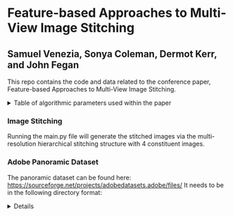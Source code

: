 # Feature-based Approaches to Multi-View Image Stitching
## Samuel Venezia, Sonya Coleman, Dermot Kerr, and John Fegan
This repo contains the code and data related to the conference paper, Feature-based Approaches to Multi-View Image Stitching.

<details>
    <summary>Table of algorithmic parameters used within the paper</summary>
### Algorithms at each stage and their Parameters
    
        | Stages        | Algorithm     | Paramters     |
        | ------------- | ------------- | ------------- | 
        | 1 & 2          | SIFT  | Number of Octave Layers=3, <br>Contrast Threshold=0.04,<br> Edge Threshold=10, <br>Sigma=1.6 |
        | 1 & 2           | ORB  | Scale Factor=1.2,<br> Number of levels=8, <br>Edge Threshold=31,<br> First Level=0, <br>WTAK=2,<br> Patch Size=31, <br>Fast Threshold=20 |
        | 1 & 2 | BRISK | Detection Threshold=30, <br>Number of Octaves=3,<br> Pattern Scale=1.0 |
        | 1 & 2 | AKAZE | Number of Descriptor Channels=3, <br>Detection Threshold=0.001,<br> Number of Octaves=4, <br>Number of Octave Layers=4|
        | 2 | FREAK | Pattern Scale=22.0, <br>Number of Octaves=4 |
        | 1 & 2 | SuperPoint | Non Maximum Suppression radius=4, <br>Keypoint Threshold=0.005, <br>Maximum Keypoints=1024 |
        | 2 & 3 | SuperGlue | Sinkhorn Iterations=20 <br> Match Threshold=0.2 |
        | 3 | BF | Distance = Euclidean |
        | 3 | BF KNN | Distance = Euclidean, <br>K=2, <br>Matching Distance=0.75 |
        | 4 | RANSAC & USAC | Threshold=5.0 <br> Confidence=0.995 |
</details>

### Image Stitching
Running the main.py file will generate the stitched images via the multi-resolution hierarchical stitching structure with 4 constituent images.

### Adobe Panoramic Dataset
The panoramic dataset can be found here: https://sourceforge.net/projects/adobedatasets.adobe/files/
It needs to be in the following directory format:
<details>

    adobe_panoramic
    ├── carmel
    │   └── carmel-00
    │   └── carmel-01
    │   └── carmel-02
    │   └── ...
    ├── diamondhead
    │   └── diamondhead-00
    │   └── diamondhead-01
    │   └── diamondhead-02
    │   └── ...
    ├── fishbowl
    │   └── ...
    ├── goldengate
    │   └── ...
    ├── halfdome
    │   └── ...
    ├── hotel
    │   └── ...
    ├── office
    │   └── ...
    ├── rio
    │   └── ...
    ├── shanghai
    │   └── ...
    └── yard
    │   └── ...
</details>
